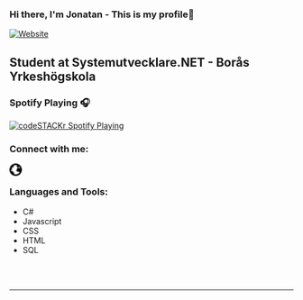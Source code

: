 ### Hi there, I'm Jonatan - This is my profile👋

[![Website]](https://jzqc07.github.io)

## Student at Systemutvecklare.NET - Borås Yrkeshögskola

### Spotify Playing 🎧
[<img src="https://now-playing-codestackr.vercel.app/api/spotify-playing" alt="codeSTACKr Spotify Playing" width="350" />](https://open.spotify.com/user/jonatan.1996)

### Connect with me:

[<img align="left" alt="https://jzqc07.github.io" width="22px" src="https://raw.githubusercontent.com/iconic/open-iconic/master/svg/globe.svg" />][website]

<br />

### Languages and Tools:

- C#
- Javascript
- CSS
- HTML
- SQL

<br />
<br />

---

[website]: https://jzqc07.github.io
[linkedin]: https://www.linkedin.com/in/jonatan-schultz-777257105

